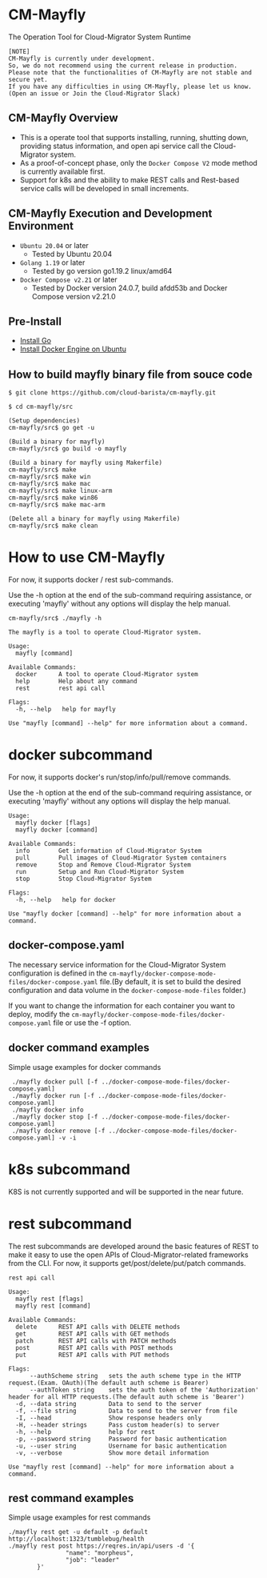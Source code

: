 # CM-Mayfly
The Operation Tool for Cloud-Migrator System Runtime

```
[NOTE]
CM-Mayfly is currently under development.
So, we do not recommend using the current release in production.
Please note that the functionalities of CM-Mayfly are not stable and secure yet.
If you have any difficulties in using CM-Mayfly, please let us know.
(Open an issue or Join the Cloud-Migrator Slack)
```

## CM-Mayfly Overview
- This is a operate tool that supports installing, running, shutting down, providing status information, and open api service call the Cloud-Migrator system.
- As a proof-of-concept phase, only the `Docker Compose V2` mode method is currently available first.
- Support for k8s and the ability to make REST calls and Rest-based service calls will be developed in small increments.


## CM-Mayfly Execution and Development Environment
- `Ubuntu 20.04` or later
  - Tested by Ubuntu 20.04
- `Golang 1.19` or later
  - Tested by go version go1.19.2 linux/amd64
- `Docker Compose v2.21` or later
  - Tested by Docker version 24.0.7, build afdd53b and Docker Compose version v2.21.0


## Pre-Install
- [Install Go](https://golang.org/doc/install)
- [Install Docker Engine on Ubuntu](https://docs.docker.com/engine/install/ubuntu/)


## How to build mayfly binary file from souce code
```Shell
$ git clone https://github.com/cloud-barista/cm-mayfly.git

$ cd cm-mayfly/src

(Setup dependencies)
cm-mayfly/src$ go get -u

(Build a binary for mayfly)
cm-mayfly/src$ go build -o mayfly

(Build a binary for mayfly using Makerfile)
cm-mayfly/src$ make
cm-mayfly/src$ make win
cm-mayfly/src$ make mac
cm-mayfly/src$ make linux-arm
cm-mayfly/src$ make win86
cm-mayfly/src$ make mac-arm

(Delete all a binary for mayfly using Makerfile)
cm-mayfly/src$ make clean
```


# How to use CM-Mayfly
For now, it supports docker / rest sub-commands.   

Use the -h option at the end of the sub-command requiring assistance, or executing 'mayfly' without any options will display the help manual.   

```
cm-mayfly/src$ ./mayfly -h

The mayfly is a tool to operate Cloud-Migrator system.

Usage:
  mayfly [command]

Available Commands:
  docker      A tool to operate Cloud-Migrator system
  help        Help about any command
  rest        rest api call

Flags:
  -h, --help   help for mayfly

Use "mayfly [command] --help" for more information about a command.
```



# docker subcommand
For now, it supports docker's run/stop/info/pull/remove commands.

Use the -h option at the end of the sub-command requiring assistance, or executing 'mayfly' without any options will display the help manual.   

```
Usage:
  mayfly docker [flags]
  mayfly docker [command]

Available Commands:
  info        Get information of Cloud-Migrator System
  pull        Pull images of Cloud-Migrator System containers
  remove      Stop and Remove Cloud-Migrator System
  run         Setup and Run Cloud-Migrator System
  stop        Stop Cloud-Migrator System

Flags:
  -h, --help   help for docker

Use "mayfly docker [command] --help" for more information about a command.
```
   
## docker-compose.yaml
The necessary service information for the Cloud-Migrator System configuration is defined in the `cm-mayfly/docker-compose-mode-files/docker-compose.yaml` file.(By default, it is set to build the desired configuration and data volume in the `docker-compose-mode-files` folder.)   

If you want to change the information for each container you want to deploy, modify the `cm-mayfly/docker-compose-mode-files/docker-compose.yaml` file or use the -f option.   


## docker command examples
Simple usage examples for docker commands
```
 ./mayfly docker pull [-f ../docker-compose-mode-files/docker-compose.yaml]   
 ./mayfly docker run [-f ../docker-compose-mode-files/docker-compose.yaml]   
 ./mayfly docker info   
 ./mayfly docker stop [-f ../docker-compose-mode-files/docker-compose.yaml]   
 ./mayfly docker remove [-f ../docker-compose-mode-files/docker-compose.yaml] -v -i   
```


# k8s subcommand
K8S is not currently supported and will be supported in the near future.   



# rest subcommand
The rest subcommands are developed around the basic features of REST to make it easy to use the open APIs of Cloud-Migrator-related frameworks from the CLI.
For now, it supports get/post/delete/put/patch commands.

```
rest api call

Usage:
  mayfly rest [flags]
  mayfly rest [command]

Available Commands:
  delete      REST API calls with DELETE methods
  get         REST API calls with GET methods
  patch       REST API calls with PATCH methods
  post        REST API calls with POST methods
  put         REST API calls with PUT methods

Flags:
      --authScheme string   sets the auth scheme type in the HTTP request.(Exam. OAuth)(The default auth scheme is Bearer)
      --authToken string    sets the auth token of the 'Authorization' header for all HTTP requests.(The default auth scheme is 'Bearer')
  -d, --data string         Data to send to the server
  -f, --file string         Data to send to the server from file
  -I, --head                Show response headers only
  -H, --header strings      Pass custom header(s) to server
  -h, --help                help for rest
  -p, --password string     Password for basic authentication
  -u, --user string         Username for basic authentication
  -v, --verbose             Show more detail information

Use "mayfly rest [command] --help" for more information about a command.
```

## rest command examples
Simple usage examples for rest commands
```
./mayfly rest get -u default -p default http://localhost:1323/tumblebug/health
./mayfly rest post https://reqres.in/api/users -d '{
                "name": "morpheus",
                "job": "leader"
        }'
```
